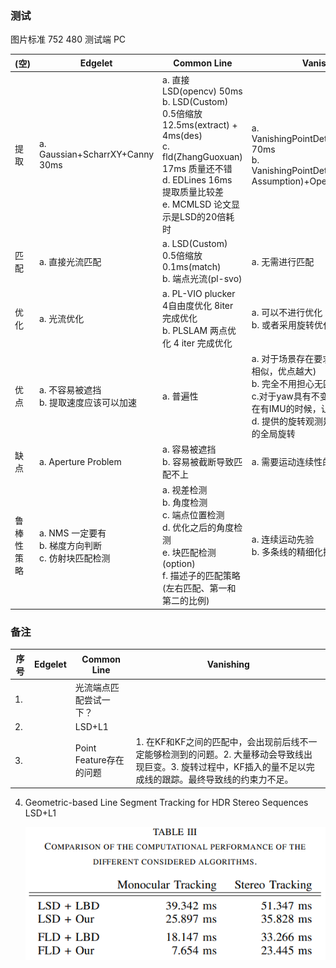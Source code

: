 <!--
 * @Author: Liu Weilong
 * @Date: 2021-03-09 10:31:43
 * @LastEditors: Liu Weilong
 * @LastEditTime: 2021-07-06 15:25:46
 * @FilePath: /3rd-test-learning/38. line_feature/doc.md
 * @Description: 
-->
### 测试

图片标准 752 480
测试端 PC

(空)|Edgelet|Common Line|Vanishing
---|---|---|---
提取|a. Gaussian+ScharrXY+Canny 30ms|a. 直接LSD(opencv) 50ms<br>b. LSD(Custom) 0.5倍缩放 12.5ms(extract) + 4ms(des)<br> c. fld(ZhangGuoxuan) 17ms 质量还不错<br> d. EDLines 16ms 提取质量比较差 <br>e. MCMLSD 论文显示是LSD的20倍耗时|a. VanishingPointDetection(3rdParty) 70ms <br> b. VanishingPointDetection(Ground Assumption)+OpenMP  8-12ms
匹配|a. 直接光流匹配|a. LSD(Custom) 0.5倍缩放 0.1ms(match) <br> b. 端点光流(pl-svo) |a. 无需进行匹配
优化|a. 光流优化|a. PL-VIO plucker 4自由度优化 8iter 完成优化 <br>b. PLSLAM 两点优化 4 iter 完成优化 |a. 可以不进行优化 <br> b. 或者采用旋转优化的方式
优点|a. 不容易被遮挡<br> b. 提取速度应该可以加速<br>|a. 普遍性|a. 对于场景存在要求(场景与假设越相似，优点越大)<br> b. 完全不用担心无匹配的问题 <br> c.对于yaw具有不变性，这个性质让在有IMU的时候，让分类更加简单。<br> d. 提供的旋转观测是一个类似于GPS的全局旋转<br>
缺点|a. Aperture Problem|a. 容易被遮挡<br>b. 容易被截断导致匹配不上|a. 需要运动连续性的假设<br> 
鲁棒性策略|a. NMS 一定要有<br> b. 梯度方向判断 <br>c. 仿射块匹配检测|a. 视差检测<br> b. 角度检测<br> c. 端点位置检测<br> d. 优化之后的角度检测<br> e. 块匹配检测(option) <br> f. 描述子的匹配策略(左右匹配、第一和第二的比例)|a. 连续运动先验<br> b. 多条线的精细化操作<br>
### 备注

序号|Edgelet|Common Line|Vanishing
---|---|---|---
1. ||光流端点匹配尝试一下？|
2. ||LSD+L1|
3. ||Point Feature存在的问题|1. 在KF和KF之间的匹配中，会出现前后线不一定能够检测到的问题。2. 大量移动会导致线出现巨变。3. 旋转过程中，KF插入的量不足以完成线的跟踪。最终导致线的约束力不足。

4. Geometric-based Line Segment Tracking for HDR Stereo Sequences LSD+L1
   
   ![](./pic/1.png)